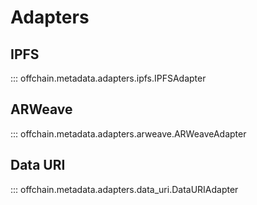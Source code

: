 # Adapters

## IPFS

::: offchain.metadata.adapters.ipfs.IPFSAdapter

## ARWeave

::: offchain.metadata.adapters.arweave.ARWeaveAdapter

## Data URI

::: offchain.metadata.adapters.data_uri.DataURIAdapter
